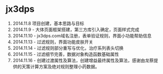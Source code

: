jx3dps
======



1. 2014.11.8 项目创建，基本思路与目标
2. 2014.11.9 - 大体页面框架搭建，第三方库引入确定，页面样式完成
3. 2014.11.10 - jx3dps.com域名注册，表单验证规则，界面小功能帮助信息
4. 2014.11.13 - 过滤规则，界面功能皮肤开关
5. 2014.11.14 - 过滤规则部分重写与优化，治疗系列表头切换
6. 2014.11.15 - 过滤细节完善，数据对象构造函数基础属性
7. 2014.11.16 - 创建过渡属性及算法，创建增益最终属性及算法，感谢由龙蔡提供的天策计算方案及绝对规则整理小药数据。


